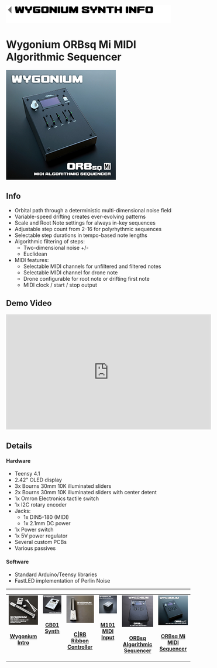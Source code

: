 [<img alt="Return to main page link image" src="images/nav_main.png" height="50px">](/README.md)

# Wygonium ORBsq Mi MIDI Algorithmic Sequencer

![A picture of the Wygonium ORBsq Mi MIDI sequencer. It is a wedge-shaped device that is entirely black. It has a display screen and several sliders for input.](/images/Wygonium_ORBsqMi_square.jpg)

## Info

- Orbital path through a deterministic multi-dimensional noise field
- Variable-speed drifting creates ever-evolving patterns
- Scale and Root Note settings for always in-key sequences
- Adjustable step count from 2-16 for polyrhythmic sequences
- Selectable step durations in tempo-based note lengths
- Algorithmic filtering of steps:
    - Two-dimensional noise +/-
    - Euclidean
- MIDI features:
    - Selectable MIDI channels for unfiltered and filtered notes
    - Selectable MIDI channel for drone note
    - Drone configurable for root note or drifting first note
    - MIDI clock / start / stop output

## Demo Video

<iframe width="560" height="315" src="https://www.youtube.com/embed/c1_hUcucz6w?si=nXC1HzyZE3YY0hJB" title="YouTube video player" frameborder="0" allow="accelerometer; autoplay; clipboard-write; encrypted-media; gyroscope; picture-in-picture; web-share" referrerpolicy="strict-origin-when-cross-origin" allowfullscreen></iframe>

## Details

#### Hardware 

- Teensy 4.1
- 2.42" OLED display
- 3x Bourns 30mm 10K illuminated sliders
- 2x Bourns 30mm 10K illuminated sliders with center detent
- 1x Omron Electronics tactile switch
- 1x I2C rotary encoder
- Jacks:
    - 1x DIN5-180 (MIDI)
    - 1x 2.1mm DC power
- 1x Power switch
- 1x 5V power regulator
- Several custom PCBs
- Various passives

#### Software

- Standard Arduino/Teensy libraries
- FastLED implementation of Perlin Noise

__________

<table align="center">
    <tr valign="top">
        <td align="center" width="150px" valign="top"><a href="/Wygonium-Info/"><img src="images/WygoniumKit_square.png" width="100px" /></a><p><h4 id="wygonium-intro"><a href="/Wygonium-Info/">Wygonium Intro</a></h4></p></td>
        <td align="center" width="150px" valign="top"><a href="/Wygonium-Info/WygoniumGB01.html"><img src="images/Wygonium_GB01_square.jpg" width="100px" /></a><p><h4 id="gb01-synth"><a href="/Wygonium-Info/WygoniumGB01.html">GB01 Synth</a></h4></p></td>
        <td align="center" width="150px" valign="top"><a href="/Wygonium-Info/CRBController.html"><img src="images/Wygonium_CRB_square.jpg" width="100px" /></a><p><h4 id="crb-ribbon-controller"><a href="/Wygonium-Info/CRBController.html">C|RB Ribbon Controller</a></h4></p></td>
        <td align="center" width="150px" valign="top"><a href="/Wygonium-Info/WygoniumM101.html"><img src="images/Wygonium_M101_square.jpg" width="100px" /></a><p><h4 id="m101-midi-input"><a href="/Wygonium-Info/WygoniumM101.html">M101 MIDI Input</a></h4></p></td>
        <td align="center" width="150px" valign="top"><a href="/Wygonium-Info/WygoniumORBsq.html"><img src="images/Wygonium_ORBsq_square.jpg" width="100px" /></a><p><h4 id="orbsq-algorithmic-sequencer"><a href="/Wygonium-Info/WygoniumORBsq.html">ORBsq Algorithmic Sequencer</a></h4></p></td>
        <td align="center" width="150px" valign="top"><a href="/Wygonium-Info/WygoniumORBsqMi.html"><img src="images/Wygonium_ORBsqMi_square.jpg" width="100px" /></a><p><h4 id="orbsqmi-midi-algorithmic-sequencer"><a href="/Wygonium-Info/WygoniumORBsqMi.html">ORBsq Mi MIDI Sequencer</a></h4></p></td>
    </tr>
</table>
